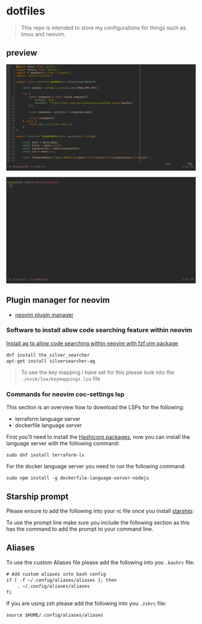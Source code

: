 # dotfiles

> This repo is intended to store my configurations for things such as tmux and neovim.

## preview

![image](.images/neovim.png)

![image](.images/terminal.png)

## Plugin manager for neovim

- [neovim plugin manager](https://github.com/wbthomason/packer.nvim)

### Software to install allow code searching feature within neovim

[Install ag to allow code searching within neovim with fzf.vim package](https://github.com/ggreer/the_silver_searcher)

```shell
dnf install the_silver_searcher
apt-get install silversearcher-ag
```

> To see the key mapping I have set for this please look into the
> `./nvim/lua/keymappings.lua` file

### Commands for neovim coc-settings lsp

This section is an overview how to download the LSPs for the following:

- terraform language server
- dockerfile language server

First you'll need to install the [Hashicorp packages](https://www.hashicorp.com/official-packaging-guide),
now you can install the language server with the following command:

```shell
sudo dnf install terraform-ls
```

For the docker language server you need to run the following command:

```shell
sudo npm install -g dockerfile-language-server-nodejs
```

## Starship prompt

Please ensure to add the following into your rc file once you install
[starship](https://starship.rs/guide/#%F0%9F%9A%80-installation):

To use the prompt line make sure you include the following section as this
has the command to add the prompt to your command line.

## Aliases

To use the custom Aliases file please add the following into you `.bashrc` file:

```shell
# Add custom aliases into bash config
if [ -f ~/.config/aliases/aliases ]; then
    . ~/.config/aliases/aliases
fi
```

If you are using zsh please add the following into you `.zshrc` file:

```shell
source $HOME/.config/aliases/aliases
```

